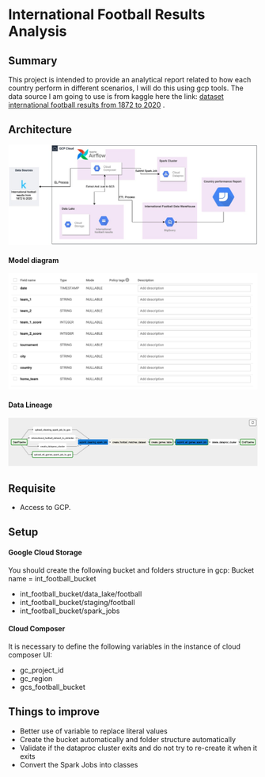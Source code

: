 # International Football Results Analysis

## Summary 
This project is intended to provide an analytical report related to how each country perform in different scenarios, I will do this using gcp tools.
The data source I am going to use is from kaggle here the link: [dataset international football results from 1872 to 2020](https://www.kaggle.com/martj42/international-football-results-from-1872-to-2017) .

## Architecture
![architecture](resources/International_football_results_analysis.jpg)

#### Model diagram
![model](resources/schema_games_table.png)

#### Data Lineage 
![datalineage](resources/data_lineage.png)  
  
## Requisite  
* Access to GCP.

## Setup
#### Google Cloud Storage
You should create the following bucket and folders structure in gcp: 
Bucket name = int_football_bucket

* int_football_bucket/data_lake/football
* int_football_bucket/staging/football
* int_football_bucket/spark_jobs


#### Cloud Composer
It is necessary to define the following variables in the instance of cloud composer UI: 
* gc_project_id
* gc_region
* gcs_football_bucket 

## Things to improve
* Better use of variable to replace literal values
* Create the bucket automatically and folder structure automatically
* Validate if the dataproc cluster exits and do not try to re-create it when it exits
* Convert the Spark Jobs into classes

